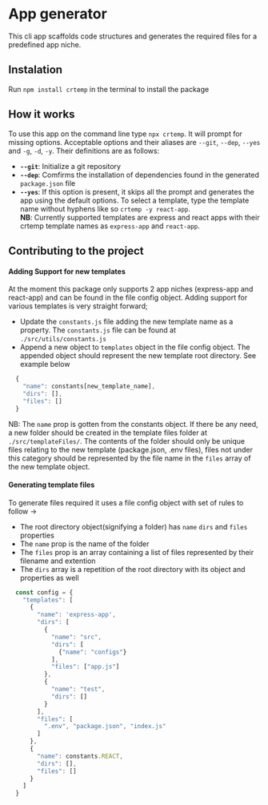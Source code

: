 # App generator
This cli app scaffolds code structures and generates the required files for a predefined app niche.

## Instalation
Run `npm install crtemp` in the terminal to install the package

## How it works
To use this app on the command line type `npx crtemp`. It will prompt for missing options.
Acceptable options and their aliases are `--git`, `--dep`, `--yes` and `-g`, `-d`, `-y`.
Their definitions are as follows:
*  **`--git`**: Initialize a git repository
*  **`--dep`**: Comfirms the installation of dependencies found in the generated `package.json` file
* **`--yes`**: If this option is present, it skips all the prompt and generates the app using the default options.
To select a template, type the template name without hyphens like so `crtemp -y react-app`. <br />
**NB**: Currently supported templates are express and react apps with their crtemp template names as `express-app` and `react-app`.

## Contributing to the project
#### Adding Support for new templates
At the moment this package only supports 2 app niches (express-app and react-app) and can be found in the file config object.
Adding support for various templates is very straight forward;
* Update the `constants.js` file adding the new template name as a property. The `constants.js` file can be found at `./src/utils/constants.js`
* Append a new object to `templates` object in the file config object. The appended object should represent the new template root directory. See example below
```javascript
  {
    "name": constants[new_template_name],
    "dirs": [],
    "files": []
  }
 ```
 NB: The `name` prop is gotten from the constants object.
 If there be any need, a new folder should be created in the template files folder at `./src/templateFiles/`. The contents of the folder should only be unique files relating to the new template (package.json, .env files), files not under this category should be represented by the file name in the `files` array of the new template object.
 
 #### Generating template files
To generate files required it uses a file config object with set of rules to follow ->
* The root directory object(signifying a folder) has `name` `dirs` and `files` properties
* The `name` prop is the name of the folder
* The `files` prop is an array containing a list of files represented by their filename and extention
* The `dirs` array is a repetition of the root directory with its object and properties as well

```javascript
  const config = {
    "templates": [
      {
        "name": 'express-app',
        "dirs": [
          {
            "name": "src",
            "dirs": [
              {"name": "configs"}
            ],
            "files": ["app.js"]
          }, 
          {
            "name": "test",
            "dirs": []
          }
        ],
        "files": [
          ".env", "package.json", "index.js"
        ]
      },
      {
        "name": constants.REACT,
        "dirs": [],
        "files": []
      }
    ]
  }

```
